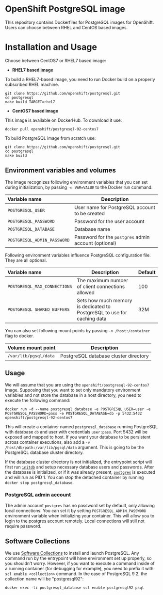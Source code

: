 # OpenShift PostgreSQL image

This repository contains Dockerfiles for PostgreSQL images for OpenShift. Users can choose between RHEL and CentOS based images.

# Installation and Usage
Choose between CentOS7 or RHEL7 based image:

*  **RHEL7 based image**

To build a RHEL7-based image, you need to run Docker build on a properly subscribed RHEL machine.

```console
git clone https://github.com/openshift/postgresql.git
cd postgresql
make build TARGET=rhel7
```

*  **CentOS7 based image**

This image is available on DockerHub. To download it use:

```console
docker pull openshift/postgresql-92-centos7
```

To build PostgreSQL image from scratch use:

```console
git clone https://github.com/openshift/postgresql.git
cd postgresql
make build
```

## Environment variables and volumes

The image recognizes following environment variables that you can set during initialization, by passing `-e VAR=VALUE` to the Docker run command.

|    Variable name             |    Description                                 |
| :--------------------------- | ---------------------------------------------- |
|  `POSTGRESQL_USER`           | User name for PostgreSQL account to be created |
|  `POSTGRESQL_PASSWORD`       | Password for the user account                  |
|  `POSTGRESQL_DATABASE`       | Database name                                  |
|  `POSTGRESQL_ADMIN_PASSWORD` | Password for the `postgres` admin account (optional)     |

Following environment variables influence PostgreSQL configuration file. They are all optional.

|    Variable name              |    Description                                                          |    Default
| :---------------------------- | ----------------------------------------------------------------------- | -------------------------------
|  `POSTGRESQL_MAX_CONNECTIONS` | The maximum number of client connections allowed                        |  100
|  `POSTGRESQL_SHARED_BUFFERS`  | Sets how much memory is dedicated to PostgreSQL to use for caching data |  32M

You can also set following mount points by passing `-v /host:/container` flag to docker.

|  Volume mount point      | Description                           |
| :----------------------- | ------------------------------------- |
|  `/var/lib/pgsql/data`   | PostgreSQL database cluster directory |

## Usage

We will assume that you are using the `openshift/postgresql-92-centos7` image. Supposing that you want to set only mandatory environment variables and not store the database in a host directory, you need to execute the following command:

```console
docker run -d --name postgresql_database -e POSTGRESQL_USER=user -e POSTGRESQL_PASSWORD=pass -e POSTGRESQL_DATABASE=db -p 5432:5432 openshift/postgresql-92-centos7
```

This will create a container named `postgresql_database` running PostgreSQL with database `db` and user with credentials `user:pass`. Port 5432 will be exposed and mapped to host. If you want your database to be persistent across container executions, also add a `-v /host/db/path:/var/lib/pgsql/data` argument. This is going to be the PostgreSQL database cluster directory.

If the database cluster directory is not initialized, the entrypoint script will first run [`initdb`](http://www.postgresql.org/docs/9.2/static/app-initdb.html) and setup necessary database users and passwords. After the database is initialized, or if it was already present, [`postgres`](http://www.postgresql.org/docs/9.2/static/app-postgres.html) is executed and will run as PID 1. You can stop the detached container by running `docker stop postgresql_database`.

### PostgreSQL admin account
The admin account `postgres` has no password set by default, only allowing local connections.  You can set it by setting `POSTGRESQL_ADMIN_PASSWORD` environment variable when initializing your container. This will allow you to login to the postgres account remotely. Local connections will still not require password.

## Software Collections
We use [Software Collections](https://www.softwarecollections.org/) to install and launch PostgreSQL. Any command run by the entrypoint will have environment set up properly, so you shouldn't worry. However, if you want to execute a command inside of a running container (for debugging for example), you need to prefix it with `scl enable <collection>` command. In the case of PostgreSQL 9.2, the collection name will be "postgresql92":

```console
docker exec -ti postgresql_database scl enable postgresql92 psql
```
